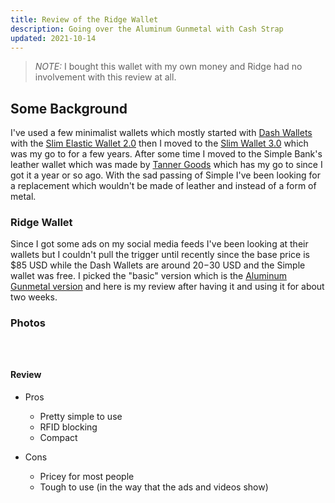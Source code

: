```yaml
---
title: Review of the Ridge Wallet 
description: Going over the Aluminum Gunmetal with Cash Strap
updated: 2021-10-14
---
```


> *NOTE:* I bought this wallet with my own money and Ridge had no involvement with this review at all.

## Some Background

I've used a few minimalist wallets which mostly started with [Dash Wallets](https://dashwallets.com/) with the [Slim Elastic Wallet 2.0](https://dashwallets.com/collections/shop/products/black-dash-2-0) then I moved to the [Slim Wallet 3.0](https://dashwallets.com/collections/shop/products/3-0-saffiano-slim-wallet-black) which was my go to for a few years. After some time I moved to the Simple Bank's leather wallet which was made by [Tanner Goods](https://www.tannergoods.com/) which has my go to since I got it a year or so ago. With the sad passing of Simple I've been looking for a replacement which wouldn't be made of leather and instead of a form of metal.

### Ridge Wallet

Since I got some ads on my social media feeds I've been looking at their wallets but I couldn't pull the trigger until recently since the base price is $85 USD while the Dash Wallets are around $20-$30 USD and the Simple wallet was free. I picked the "basic" version which is the [Aluminum Gunmetal version](https://ridge.com/collections/wallets/products/aluminum-gunmetal) and here is my review after having it and using it for about two weeks. 

### Photos

![]()

![]()

![]()

#### Review

- Pros
    - Pretty simple to use
    - RFID blocking
    - Compact 

- Cons
    - Pricey for most people
    - Tough to use (in the way that the ads and videos show)

